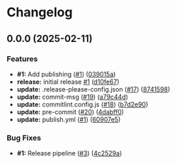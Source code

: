 # Changelog

## 0.0.0 (2025-02-11)


### Features

* **#1:** Add publishing ([#1](https://github.com/daniyel/nestjs-request-deduplication/issues/1)) ([039015a](https://github.com/daniyel/nestjs-request-deduplication/commit/039015ab25e8a07e7ea381853571bf07c57b8cad))
* **release:** initial release [#1](https://github.com/daniyel/nestjs-request-deduplication/issues/1) ([d10fe67](https://github.com/daniyel/nestjs-request-deduplication/commit/d10fe6707053e692218d5220c26c0ba853e0b0d9))
* **update:** .release-please-config.json ([#17](https://github.com/daniyel/nestjs-request-deduplication/issues/17)) ([8741598](https://github.com/daniyel/nestjs-request-deduplication/commit/874159846580625e5bb7eeeaf82b2034b438f187))
* **update:** commit-msg ([#19](https://github.com/daniyel/nestjs-request-deduplication/issues/19)) ([a79c44d](https://github.com/daniyel/nestjs-request-deduplication/commit/a79c44d2e31f23b384fa740d410fc3065ac4d287))
* **update:** commitlint.config.js ([#18](https://github.com/daniyel/nestjs-request-deduplication/issues/18)) ([b7d2e90](https://github.com/daniyel/nestjs-request-deduplication/commit/b7d2e9080b4cdb7545f2848a5057820324e6f29f))
* **update:** pre-commit ([#20](https://github.com/daniyel/nestjs-request-deduplication/issues/20)) ([4dabff0](https://github.com/daniyel/nestjs-request-deduplication/commit/4dabff0911bfbc003002560e38fda28b193948dc))
* **update:** publish.yml ([#1](https://github.com/daniyel/nestjs-request-deduplication/issues/1)) ([60907e5](https://github.com/daniyel/nestjs-request-deduplication/commit/60907e53c3bf54c6cb67b55fabae53a3193e5749))


### Bug Fixes

* **#1:** Release pipeline ([#3](https://github.com/daniyel/nestjs-request-deduplication/issues/3)) ([4c2529a](https://github.com/daniyel/nestjs-request-deduplication/commit/4c2529a757b00ca8d51af00321af08712dd10e32))
